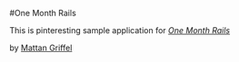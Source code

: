 #One Month Rails

This is pinteresting sample application for
[*One Month Rails*](http://onemonthrails.com)

by [Mattan Griffel](http://mattangriffel.com)